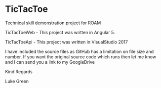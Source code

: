 # TicTacToe

Technical skill demonstration project for ROAM

TicTacToeWeb - This project was written in Angular 5. 

TicTacToeApi - This project was written in VisualStudio 2017

I have included the source files as GitHub has a limitation on file size and number. If you want the original source code which runs
then let me know and I can send you a link to my GoogleDrive

Kind Regards

Luke Green
